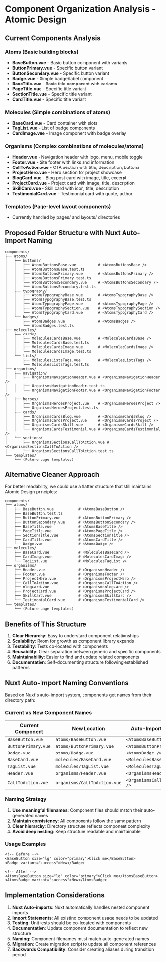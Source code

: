 # Component Organization Analysis - Atomic Design

## Current Components Analysis

### Atoms (Basic building blocks)

- **BaseButton.vue** - Basic button component with variants
- **ButtonPrimary.vue** - Specific button variant
- **ButtonSecondary.vue** - Specific button variant
- **Badge.vue** - Simple badge/label component
- **BaseTitle.vue** - Basic title component with variants
- **PageTitle.vue** - Specific title variant
- **SectionTitle.vue** - Specific title variant
- **CardTitle.vue** - Specific title variant

### Molecules (Simple combinations of atoms)

- **BaseCard.vue** - Card container with slots
- **TagList.vue** - List of badge components
- **CardImage.vue** - Image component with badge overlay

### Organisms (Complex combinations of molecules/atoms)

- **Header.vue** - Navigation header with logo, menu, mobile toggle
- **Footer.vue** - Site footer with links and information
- **CallToAction.vue** - CTA section with title, description, buttons
- **ProjectHero.vue** - Hero section for project showcase
- **BlogCard.vue** - Blog post card with image, title, excerpt
- **ProjectCard.vue** - Project card with image, title, description
- **SkillCard.vue** - Skill card with icon, title, description
- **TestimonialCard.vue** - Testimonial card with quote, author

### Templates (Page-level layout components)

- Currently handled by pages/ and layouts/ directories

## Proposed Folder Structure with Nuxt Auto-Import Naming

```
components/
├── atoms/
│   ├── buttons/
│   │   ├── AtomsButtonsBase.vue          # <AtomsButtonsBase />
│   │   ├── AtomsButtonsBase.test.ts
│   │   ├── AtomsButtonsPrimary.vue       # <AtomsButtonsPrimary />
│   │   ├── AtomsButtonsPrimary.test.ts
│   │   └── AtomsButtonsSecondary.vue     # <AtomsButtonsSecondary />
│   │   └── AtomsButtonsSecondary.test.ts
│   ├── typography/
│   │   ├── AtomsTypographyBase.vue       # <AtomsTypographyBase />
│   │   ├── AtomsTypographyBase.test.ts
│   │   ├── AtomsTypographyPage.vue       # <AtomsTypographyPage />
│   │   ├── AtomsTypographySection.vue    # <AtomsTypographySection />
│   │   └── AtomsTypographyCard.vue       # <AtomsTypographyCard />
│   └── badges/
│       ├── AtomsBadges.vue               # <AtomsBadges />
│       └── AtomsBadges.test.ts
├── molecules/
│   ├── cards/
│   │   ├── MoleculesCardsBase.vue        # <MoleculesCardsBase />
│   │   ├── MoleculesCardsBase.test.ts
│   │   ├── MoleculesCardsImage.vue       # <MoleculesCardsImage />
│   │   └── MoleculesCardsImage.test.ts
│   └── lists/
│       ├── MoleculesListsTags.vue        # <MoleculesListsTags />
│       └── MoleculesListsTags.test.ts
├── organisms/
│   ├── navigation/
│   │   ├── OrganismsNavigationHeader.vue # <OrganismsNavigationHeader />
│   │   ├── OrganismsNavigationHeader.test.ts
│   │   └── OrganismsNavigationFooter.vue # <OrganismsNavigationFooter />
│   ├── heroes/
│   │   ├── OrganismsHeroesProject.vue    # <OrganismsHeroesProject />
│   │   └── OrganismsHeroesProject.test.ts
│   ├── cards/
│   │   ├── OrganismsCardsBlog.vue        # <OrganismsCardsBlog />
│   │   ├── OrganismsCardsProject.vue     # <OrganismsCardsProject />
│   │   ├── OrganismsCardsSkill.vue       # <OrganismsCardsSkill />
│   │   └── OrganismsCardsTestimonial.vue # <OrganismsCardsTestimonial />
│   └── sections/
│       ├── OrganismsSectionsCallToAction.vue # <OrganismsSectionsCallToAction />
│       └── OrganismsSectionsCallToAction.test.ts
└── templates/
    └── (Future page templates)
```

## Alternative Cleaner Approach

For better readability, we could use a flatter structure that still maintains Atomic Design principles:

```
components/
├── atoms/
│   ├── BaseButton.vue           # <AtomsBaseButton />
│   ├── BaseButton.test.ts
│   ├── ButtonPrimary.vue        # <AtomsButtonPrimary />
│   ├── ButtonSecondary.vue      # <AtomsButtonSecondary />
│   ├── BaseTitle.vue            # <AtomsBaseTitle />
│   ├── PageTitle.vue            # <AtomsPageTitle />
│   ├── SectionTitle.vue         # <AtomsSectionTitle />
│   ├── CardTitle.vue            # <AtomsCardTitle />
│   └── Badge.vue                # <AtomsBadge />
├── molecules/
│   ├── BaseCard.vue             # <MoleculesBaseCard />
│   ├── CardImage.vue            # <MoleculesCardImage />
│   └── TagList.vue              # <MoleculesTagList />
├── organisms/
│   ├── Header.vue               # <OrganismsHeader />
│   ├── Footer.vue               # <OrganismsFooter />
│   ├── ProjectHero.vue          # <OrganismsProjectHero />
│   ├── CallToAction.vue         # <OrganismsCallToAction />
│   ├── BlogCard.vue             # <OrganismsBlogCard />
│   ├── ProjectCard.vue          # <OrganismsProjectCard />
│   ├── SkillCard.vue            # <OrganismsSkillCard />
│   └── TestimonialCard.vue      # <OrganismsTestimonialCard />
└── templates/
    └── (Future page templates)
```

## Benefits of This Structure

1. **Clear Hierarchy**: Easy to understand component relationships
2. **Scalability**: Room for growth as component library expands
3. **Testability**: Tests co-located with components
4. **Reusability**: Clear separation between generic and specific components
5. **Maintainability**: Easier to find and update related components
6. **Documentation**: Self-documenting structure following established patterns

## Nuxt Auto-Import Naming Conventions

Based on Nuxt's auto-import system, components get names from their directory path:

### Current vs New Component Names

| Current Component   | New Location                 | Auto-Import Name            |
| ------------------- | ---------------------------- | --------------------------- |
| `BaseButton.vue`    | `atoms/BaseButton.vue`       | `<AtomsBaseButton />`       |
| `ButtonPrimary.vue` | `atoms/ButtonPrimary.vue`    | `<AtomsButtonPrimary />`    |
| `Badge.vue`         | `atoms/Badge.vue`            | `<AtomsBadge />`            |
| `BaseCard.vue`      | `molecules/BaseCard.vue`     | `<MoleculesBaseCard />`     |
| `TagList.vue`       | `molecules/TagList.vue`      | `<MoleculesTagList />`      |
| `Header.vue`        | `organisms/Header.vue`       | `<OrganismsHeader />`       |
| `CallToAction.vue`  | `organisms/CallToAction.vue` | `<OrganismsCallToAction />` |

### Naming Strategy

1. **Use meaningful filenames**: Component files should match their auto-generated names
2. **Maintain consistency**: All components follow the same pattern
3. **Clear hierarchy**: Directory structure reflects component complexity
4. **Avoid deep nesting**: Keep structure readable and maintainable

### Usage Examples

```vue
<!-- Before -->
<BaseButton size="lg" color="primary">Click me</BaseButton>
<Badge variant="success">New</Badge>

<!-- After -->
<AtomsBaseButton size="lg" color="primary">Click me</AtomsBaseButton>
<AtomsBadge variant="success">New</AtomsBadge>
```

## Implementation Considerations

1. **Nuxt Auto-imports**: Nuxt automatically handles nested component imports
2. **Import Statements**: All existing component usage needs to be updated
3. **Testing**: Unit tests should be co-located with components
4. **Documentation**: Update component documentation to reflect new structure
5. **Naming**: Component filenames must match auto-generated names
6. **Migration**: Create migration script to update all component references
7. **Backwards Compatibility**: Consider creating aliases during transition period
